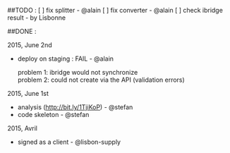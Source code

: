 ##TODO :
[ ] fix splitter  - @alain
[ ] fix converter  - @alain
[ ] check ibridge result  - by Lisbonne


##DONE :

2015, June 2nd
* deploy on staging : FAIL  - @alain

    problem 1: ibridge would not synchronize  
    problem 2: could not create via the API (validation errors)

2015, June 1st
* analysis (http://bit.ly/1TjiKoP) - @stefan
* code skeleton - @stefan


2015, Avril
* signed as a client - @lisbon-supply
